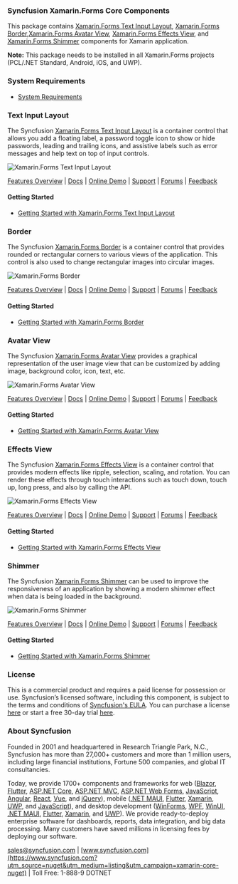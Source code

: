 ### Syncfusion Xamarin.Forms Core Components
This package contains [Xamarin.Forms Text Input Layout](https://www.syncfusion.com/xamarin-ui-controls/xamarin-text-input-layout?utm_source=nuget&utm_medium=listing&utm_campaign=xamarin-core-nuget), [Xamarin.Forms Border](https://www.syncfusion.com/xamarin-ui-controls/xamarin-border?utm_source=nuget&utm_medium=listing&utm_campaign=xamarin-core-nuget),[Xamarin.Forms Avatar View](https://www.syncfusion.com/xamarin-ui-controls/xamarin-avatar-view?utm_source=nuget&utm_medium=listing&utm_campaign=xamarin-core-nuget), [Xamarin.Forms Effects View](https://www.syncfusion.com/xamarin-ui-controls/xamarin-effects-view?utm_source=nuget&utm_medium=listing&utm_campaign=xamarin-core-nuget), and [Xamarin.Forms Shimmer](https://www.syncfusion.com/xamarin-ui-controls/xamarin-shimmer?utm_source=nuget&utm_medium=listing&utm_campaign=xamarin-core-nuget) components for Xamarin application.

****Note:**** This package needs to be installed in all Xamarin.Forms projects (PCL/.NET Standard, Android, iOS, and UWP).

### System Requirements

* [System Requirements](https://help.syncfusion.com/xamarin/installation/system-requirements?utm_source=nuget&utm_medium=listing&utm_campaign=xamarin-core-nuget)

### Text Input Layout
The Syncfusion [Xamarin.Forms Text Input Layout](https://www.syncfusion.com/xamarin-ui-controls/xamarin-text-input-layout?utm_source=nuget&utm_medium=listing&utm_campaign=xamarin-core-nuget) is a container control that allows you add a floating label, a password toggle icon to show or hide passwords, leading and trailing icons, and assistive labels such as error messages and help text on top of input controls.

![Xamarin.Forms Text Input Layout](https://cdn.syncfusion.com/nuget-readme/xamarin/xamarin_forms_textinputlayout.png)

[Features Overview](https://www.syncfusion.com/xamarin-ui-controls/xamarin-text-input-layout?utm_source=nuget&utm_medium=listing&utm_campaign=xamarin-core-nuget) | [Docs](https://help.syncfusion.com/xamarin/text-input-layout/getting-started?utm_source=nuget&utm_medium=listing&utm_campaign=xamarin-core-nuget) | [Online Demo](https://github.com/syncfusion/xamarin-demos?utm_source=nuget&utm_medium=listing&utm_campaign=xamarin-core-nuget) | [Support](https://support.syncfusion.com/create?utm_source=nuget&utm_medium=listing&utm_campaign=xamarin-core-nuget) | [Forums](https://www.syncfusion.com/forums/xamarin.forms?utm_source=nuget&utm_medium=listing&utm_campaign=xamarin-core-nuget) | [Feedback](https://www.syncfusion.com/feedback/xamarin-forms?utm_source=nuget&utm_medium=listing&utm_campaign=xamarin-core-nuget)

#### Getting Started

* [Getting Started with Xamarin.Forms Text Input Layout](https://help.syncfusion.com/xamarin/text-input-layout/getting-started?utm_source=nuget&utm_medium=listing&utm_campaign=xamarin-core-nuget)

### Border
The Syncfusion [Xamarin.Forms Border](https://www.syncfusion.com/xamarin-ui-controls/xamarin-border?utm_source=nuget&utm_medium=listing&utm_campaign=xamarin-core-nuget) is a container control that provides rounded or rectangular corners to various views of the application. This control is also used to change rectangular images into circular images.

![Xamarin.Forms Border](https://cdn.syncfusion.com/nuget-readme/xamarin/xamarin_forms_border.png)

[Features Overview](https://www.syncfusion.com/xamarin-ui-controls/xamarin-border?utm_source=nuget&utm_medium=listing&utm_campaign=xamarin-core-nuget) | [Docs](https://help.syncfusion.com/xamarin/border/getting-started?utm_source=nuget&utm_medium=listing&utm_campaign=xamarin-core-nuget) | [Online Demo](https://github.com/syncfusion/xamarin-demos?utm_source=nuget&utm_medium=listing&utm_campaign=xamarin-core-nuget) | [Support](https://support.syncfusion.com/create?utm_source=nuget&utm_medium=listing&utm_campaign=xamarin-core-nuget) | [Forums](https://www.syncfusion.com/forums/xamarin.forms?utm_source=nuget&utm_medium=listing&utm_campaign=xamarin-core-nuget) | [Feedback](https://www.syncfusion.com/feedback/xamarin-forms?utm_source=nuget&utm_medium=listing&utm_campaign=xamarin-core-nuget)

#### Getting Started

* [Getting Started with Xamarin.Forms Border](https://help.syncfusion.com/xamarin/border/getting-started?utm_source=nuget&utm_medium=listing&utm_campaign=xamarin-core-nuget)

### Avatar View
The Syncfusion [Xamarin.Forms Avatar View](https://www.syncfusion.com/xamarin-ui-controls/xamarin-avatar-view?utm_source=nuget&utm_medium=listing&utm_campaign=xamarin-core-nuget) provides a graphical representation of the user image view that can be customized by adding image, background color, icon, text, etc.

![Xamarin.Forms Avatar View](https://cdn.syncfusion.com/nuget-readme/xamarin/xamarin_forms_avatarview.png)

[Features Overview](https://www.syncfusion.com/xamarin-ui-controls/xamarin-avatar-view?utm_source=nuget&utm_medium=listing&utm_campaign=xamarin-core-nuget) | [Docs](https://help.syncfusion.com/xamarin/avatar-view/getting-started?utm_source=nuget&utm_medium=listing&utm_campaign=xamarin-core-nuget) | [Online Demo](https://github.com/syncfusion/xamarin-demos?utm_source=nuget&utm_medium=listing&utm_campaign=xamarin-core-nuget) | [Support](https://support.syncfusion.com/create?utm_source=nuget&utm_medium=listing&utm_campaign=xamarin-core-nuget) | [Forums](https://www.syncfusion.com/forums/xamarin.forms?utm_source=nuget&utm_medium=listing&utm_campaign=xamarin-core-nuget) | [Feedback](https://www.syncfusion.com/feedback/xamarin-forms?utm_source=nuget&utm_medium=listing&utm_campaign=xamarin-core-nuget)

#### Getting Started

* [Getting Started with Xamarin.Forms Avatar View](https://help.syncfusion.com/xamarin/avatar-view/getting-started?utm_source=nuget&utm_medium=listing&utm_campaign=xamarin-core-nuget)

### Effects View
The Syncfusion [Xamarin.Forms Effects View](https://www.syncfusion.com/xamarin-ui-controls/xamarin-effects-view?utm_source=nuget&utm_medium=listing&utm_campaign=xamarin-core-nuget) is a container control that provides modern effects like ripple, selection, scaling, and rotation. You can render these effects through touch interactions such as touch down, touch up, long press, and also by calling the API.

![Xamarin.Forms Effects View](https://cdn.syncfusion.com/nuget-readme/xamarin/xamarin_forms_effectview.png)

[Features Overview](https://www.syncfusion.com/xamarin-ui-controls/xamarin-effects-view?utm_source=nuget&utm_medium=listing&utm_campaign=xamarin-core-nuget) | [Docs](https://help.syncfusion.com/xamarin/effects-view/getting-started?utm_source=nuget&utm_medium=listing&utm_campaign=xamarin-core-nuget) | [Online Demo](https://github.com/syncfusion/xamarin-demos?utm_source=nuget&utm_medium=listing&utm_campaign=xamarin-core-nuget) | [Support](https://support.syncfusion.com/create?utm_source=nuget&utm_medium=listing&utm_campaign=xamarin-core-nuget) | [Forums](https://www.syncfusion.com/forums/xamarin.forms?utm_source=nuget&utm_medium=listing&utm_campaign=xamarin-core-nuget) | [Feedback](https://www.syncfusion.com/feedback/xamarin-forms?utm_source=nuget&utm_medium=listing&utm_campaign=xamarin-core-nuget)

#### Getting Started

* [Getting Started with Xamarin.Forms Effects View](https://help.syncfusion.com/xamarin/effects-view/getting-started?utm_source=nuget&utm_medium=listing&utm_campaign=xamarin-core-nuget)

### Shimmer
The Syncfusion [Xamarin.Forms Shimmer](https://www.syncfusion.com/xamarin-ui-controls/xamarin-shimmer?utm_source=nuget&utm_medium=listing&utm_campaign=xamarin-core-nuget) can be used to improve the responsiveness of an application by showing a modern shimmer effect when data is being loaded in the background.

![Xamarin.Forms Shimmer](https://cdn.syncfusion.com/nuget-readme/xamarin/xamarin_forms_shimmer.png)

[Features Overview](https://www.syncfusion.com/xamarin-ui-controls/xamarin-shimmer?utm_source=nuget&utm_medium=listing&utm_campaign=xamarin-core-nuget) | [Docs](https://help.syncfusion.com/xamarin/shimmer/getting-started?utm_source=nuget&utm_medium=listing&utm_campaign=xamarin-core-nuget) | [Online Demo](https://github.com/syncfusion/xamarin-demos?utm_source=nuget&utm_medium=listing&utm_campaign=xamarin-core-nuget) | [Support](https://support.syncfusion.com/create?utm_source=nuget&utm_medium=listing&utm_campaign=xamarin-core-nuget) | [Forums](https://www.syncfusion.com/forums/xamarin.forms?utm_source=nuget&utm_medium=listing&utm_campaign=xamarin-core-nuget) | [Feedback](https://www.syncfusion.com/feedback/xamarin-forms?utm_source=nuget&utm_medium=listing&utm_campaign=xamarin-core-nuget)

#### Getting Started

* [Getting Started with Xamarin.Forms Shimmer](https://help.syncfusion.com/xamarin/shimmer/getting-started?utm_source=nuget&utm_medium=listing&utm_campaign=xamarin-core-nuget)

### License

This is a commercial product and requires a paid license for possession or use. Syncfusion’s licensed software, including this component, is subject to the terms and conditions of [Syncfusion's EULA](https://www.syncfusion.com/eula/es/?utm_source=nuget&utm_medium=listing&utm_campaign=xamarin-core-nuget). You can purchase a license [here](https://www.syncfusion.com/sales/products?utm_source=nuget&utm_medium=listing&utm_campaign=xamarin-core-nuget) or start a free 30-day trial [here](https://www.syncfusion.com/account/manage-trials/start-trials?utm_source=nuget&utm_medium=listing&utm_campaign=xamarin-core-nuget).

### About Syncfusion

Founded in 2001 and headquartered in Research Triangle Park, N.C., Syncfusion has more than 27,000+ customers and more than 1 million users, including large financial institutions, Fortune 500 companies, and global IT consultancies.
 
Today, we provide 1700+ components and frameworks for web ([Blazor](https://www.syncfusion.com/blazor-components?utm_source=nuget&utm_medium=listing&utm_campaign=xamarin-core-nuget), [Flutter](https://www.syncfusion.com/flutter-widgets?utm_source=nuget&utm_medium=listing&utm_campaign=xamarin-core-nuget), [ASP.NET Core](https://www.syncfusion.com/aspnet-core-ui-controls?utm_source=nuget&utm_medium=listing&utm_campaign=xamarin-core-nuget), [ASP.NET MVC](https://www.syncfusion.com/aspnet-mvc-ui-controls?utm_source=nuget&utm_medium=listing&utm_campaign=xamarin-core-nuget), [ASP.NET Web Forms](https://www.syncfusion.com/jquery/aspnet-webforms-ui-controls?utm_source=nuget&utm_medium=listing&utm_campaign=xamarin-core-nuget), [JavaScript](https://www.syncfusion.com/javascript-ui-controls?utm_source=nuget&utm_medium=listing&utm_campaign=xamarin-core-nuget), [Angular](https://www.syncfusion.com/angular-ui-components?utm_source=nuget&utm_medium=listing&utm_campaign=xamarin-core-nuget), [React](https://www.syncfusion.com/react-ui-components?utm_source=nuget&utm_medium=listing&utm_campaign=xamarin-core-nuget), [Vue](https://www.syncfusion.com/vue-ui-components?utm_source=nuget&utm_medium=listing&utm_campaign=xamarin-core-nuget), and [jQuery](https://www.syncfusion.com/jquery-ui-widgets?utm_source=nuget&utm_medium=listing&utm_campaign=xamarin-core-nuget)), mobile ([.NET MAUI](https://www.syncfusion.com/maui-controls?utm_source=nuget&utm_medium=listing&utm_campaign=xamarin-core-nuget), [Flutter](https://www.syncfusion.com/flutter-widgets?utm_source=nuget&utm_medium=listing&utm_campaign=xamarin-core-nuget), [Xamarin](https://www.syncfusion.com/xamarin-ui-controls?utm_source=nuget&utm_medium=listing&utm_campaign=xamarin-core-nuget), [UWP](https://www.syncfusion.com/uwp-ui-controls?utm_source=nuget&utm_medium=listing&utm_campaign=xamarin-core-nuget), and [JavaScript](https://www.syncfusion.com/javascript-ui-controls?utm_source=nuget&utm_medium=listing&utm_campaign=xamarin-core-nuget)), and desktop development ([WinForms](https://www.syncfusion.com/winforms-ui-controls?utm_source=nuget&utm_medium=listing&utm_campaign=xamarin-core-nuget), [WPF](https://www.syncfusion.com/wpf-controls?utm_source=nuget&utm_medium=listing&utm_campaign=xamarin-core-nuget), [WinUI](https://www.syncfusion.com/winui-controls?utm_source=nuget&utm_medium=listing&utm_campaign=xamarin-core-nuget), [.NET MAUI](https://www.syncfusion.com/maui-controls?utm_source=nuget&utm_medium=listing&utm_campaign=xamarin-core-nuget), [Flutter](https://www.syncfusion.com/flutter-widgets?utm_source=nuget&utm_medium=listing&utm_campaign=xamarin-core-nuget), [Xamarin](https://www.syncfusion.com/xamarin-ui-controls?utm_source=nuget&utm_medium=listing&utm_campaign=xamarin-core-nuget), and [UWP](https://www.syncfusion.com/uwp-ui-controls?utm_source=nuget&utm_medium=listing&utm_campaign=xamarin-core-nuget)). We provide ready-to-deploy enterprise software for dashboards, reports, data integration, and big data processing. Many customers have saved millions in licensing fees by deploying our software.

[sales@syncfusion.com](mailto:sales@syncfusion.com?Subject=Syncfusion%20Xamarin.Forms%20Core-%20NuGet) | [www.syncfusion.com](https://www.syncfusion.com?utm_source=nuget&utm_medium=listing&utm_campaign=xamarin-core-nuget) | Toll Free: 1-888-9 DOTNET


     